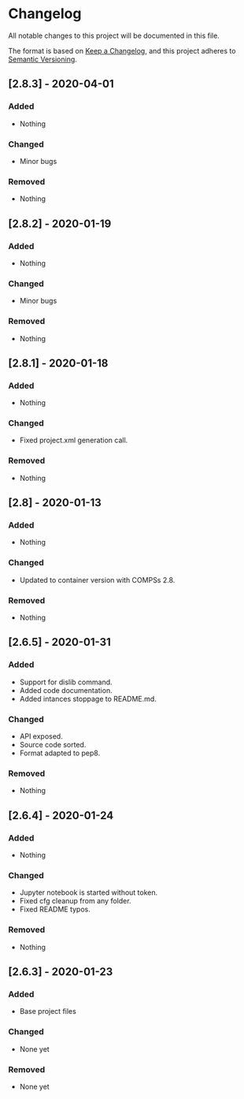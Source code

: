 # Changelog
All notable changes to this project will be documented in this file.

The format is based on [Keep a Changelog](https://keepachangelog.com/en/1.0.0/),
and this project adheres to [Semantic Versioning](https://semver.org/spec/v2.0.0.html).


## [2.8.3] - 2020-04-01
### Added
- Nothing

### Changed
- Minor bugs

### Removed
- Nothing

## [2.8.2] - 2020-01-19
### Added
- Nothing

### Changed
- Minor bugs

### Removed
- Nothing

## [2.8.1] - 2020-01-18
### Added
- Nothing

### Changed
- Fixed project.xml generation call.

### Removed
- Nothing


## [2.8] - 2020-01-13
### Added
- Nothing

### Changed
- Updated to container version with COMPSs 2.8.

### Removed
- Nothing


## [2.6.5] - 2020-01-31
### Added
- Support for dislib command.
- Added code documentation.
- Added intances stoppage to README.md.

### Changed
- API exposed.
- Source code sorted.
- Format adapted to pep8.

### Removed
- Nothing


## [2.6.4] - 2020-01-24
### Added
- Nothing

### Changed
- Jupyter notebook is started without token.
- Fixed cfg cleanup from any folder.
- Fixed README typos.

### Removed
- Nothing


## [2.6.3] - 2020-01-23
### Added
- Base project files

### Changed
- None yet

### Removed
- None yet
